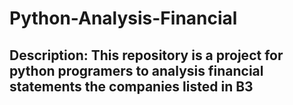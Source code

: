 # Python-Analysis-Financial

## **Description:** This repository is a project for python programers to analysis financial statements the companies listed in B3
